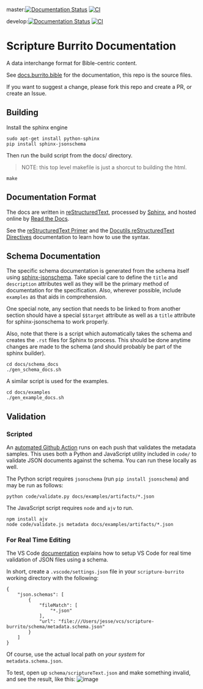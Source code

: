 master:[![Documentation Status](https://readthedocs.org/projects/scripture-burrito/badge/?version=latest)](https://docs.burrito.bible/en/latest/?badge=latest)
[![CI](https://github.com/bible-technology/scripture-burrito/workflows/CI/badge.svg?branch=master)](https://github.com/bible-technology/scripture-burrito/actions?query=branch%3Amaster)

develop:[![Documentation Status](https://readthedocs.org/projects/scripture-burrito/badge/?version=develop)](https://docs.burrito.bible/en/latest/?badge=develop)
[![CI](https://github.com/bible-technology/scripture-burrito/workflows/CI/badge.svg?branch=develop)](https://github.com/bible-technology/scripture-burrito/actions?query=branch%3Adevelop)

# Scripture Burrito Documentation

A data interchange format for Bible-centric content.

See [docs.burrito.bible](https://docs.burrito.bible/) for the documentation, this repo is the source files.

If you want to suggest a change, please fork this repo and create a PR, or create an Issue.

## Building

Install the sphinx engine

    sudo apt-get install python-sphinx
    pip install sphinx-jsonschema

Then run the build script from the docs/ directory.

> NOTE: this top level makefile is just a shorcut to building the html.

    make

## Documentation Format

The docs are written in [reStructuredText](http://www.sphinx-doc.org/en/master/rest.html), processed by [Sphinx](http://www.sphinx-doc.org/en/master/index.html), and hosted online by [Read the Docs](https://readthedocs.org/).

See the [reStructuredText Primer](http://www.sphinx-doc.org/en/master/rest.html) and the [Docutils reStructuredText Directives](http://docutils.sourceforge.net/docs/ref/rst/directives.html) documentation to learn how to use the syntax.

## Schema Documentation

The specific schema documentation is generated from the schema itself using [sphinx-jsonschema](https://sphinx-jsonschema.readthedocs.io/en/latest/). Take special care to define the `title` and `description` attributes well as they will be the primary method of documentation for the specification. Also, wherever possible, include `examples` as that aids in comprehension.

One special note, any section that needs to be linked to from another section should have a special `$$target` attribute as well as a `title` attribute for sphinx-jsonschema to work properly.

Also, note that there is a script which automatically takes the schema and creates the `.rst` files for Sphinx to process. This should be done anytime changes are made to the schema (and should probably be part of the sphinx builder).

    cd docs/schema_docs
    ./gen_schema_docs.sh

A similar script is used for the examples.

    cd docs/examples
    ./gen_example_docs.sh

## Validation

### Scripted

An [automated Github Action](https://github.com/bible-technology/scripture-burrito/blob/jag3773-patch-1/.github/workflows/main.yml) runs on each push that validates the metadata samples. This uses both a Python and JavaScript utility included in `code/` to validate JSON documents against the schema. You can run these locally as well.

The Python script requires `jsonschema` (run `pip install jsonschema`) and may be run as follows:

    python code/validate.py docs/examples/artifacts/*.json

The JavaScript script requires `node` and `ajv` to run.

    npm install ajv
    node code/validate.js metadata docs/examples/artifacts/*.json

### For Real Time Editing

The VS Code [documentation](https://code.visualstudio.com/docs/languages/json#_json-schemas-and-settings) explains how to setup VS Code for real time validation of JSON files using a schema.

In short, create a `.vscode/settings.json` file in your `scripture-burrito` working directory with the following:

```
{
    "json.schemas": [
        {
            "fileMatch": [
                "*.json"
            ],
            "url": "file:///Users/jesse/vcs/scripture-burrito/schema/metadata.schema.json"
        }
    ]
}
```

Of course, use the actual local path on _your system_ for `metadata.schema.json`.

To test, open up `schema/scriptureText.json` and make something invalid, and see the result, like this:
![image](https://user-images.githubusercontent.com/194842/71215968-6ced3300-22b9-11ea-95a7-ca84de8287da.png)
